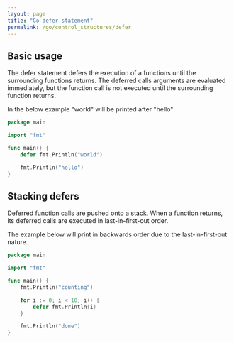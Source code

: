 ```yaml
---
layout: page
title: "Go defer statement"
permalink: /go/control_structures/defer
---
```


## Basic usage

The defer statement defers the execution of a functions until the surrounding functions returns.  The deferred calls arguments are evaluated immediately, but the function call is not executed until the surrounding function returns.

In the below example "world" will be printed after "hello"

```go
package main

import "fmt"

func main() {
    defer fmt.Println("world")

    fmt.Println("hello")
}
```

## Stacking defers

Deferred function calls are pushed onto a stack.  When a function returns, its deferred calls are executed in last-in-first-out order.

The example below will print in backwards order due to the last-in-first-out nature.

```go
package main

import "fmt"

func main() {
    fmt.Println("counting")

    for i := 0; i < 10; i++ {
        defer fmt.Println(i)
    }

    fmt.Println("done")
}
```